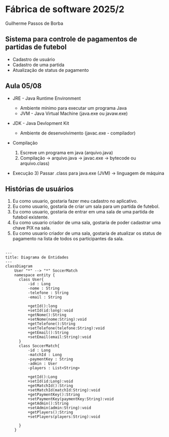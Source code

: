 # Fábrica de software 2025/2

Guilherme Passos de Borba

## Sistema para controle de pagamentos de partidas de futebol
  * Cadastro de usuário
  * Cadastro de uma partida
  * Atualização de status de pagamento


## Aula 05/08

- JRE - Java Runtime Environment
    - Ambiente mínimo para executar um programa Java
    - JVM - Java Virtual Machine (java.exe ou javaw.exe)

- JDK - Java Devlopment Kit
    - Ambiente de desenvolvimento (javac.exe - compilador)

- Compilação
  1) Escreve um programa em java (arquivo.java)
  2) Compilação -> arquivo.java -> javac.exe -> bytecode ou arquivo.class)
- Execução
  3) Passar .class para java.exe (JVM) -> linguagem de máquina


## Histórias de usuários

1) Eu como usuario, gostaria fazer meu cadastro no aplicativo.
2) Eu como usuario, gostaria de criar um sala para um partida de futebol.
3) Eu como usuario, gostaria de entrar em uma sala de uma partida de futebol existente.
4) Eu como usuario criador de uma sala, gostaria de poder cadastrar uma chave PIX na sala.
5) Eu como usuario criador de uma sala, gostaria de atualizar os status de pagamento na lista de todos os participantes da sala.

##

```mermaid
---
title: Diagrama de Entidades
---
classDiagram
    User "*" --> "*" SoccerMatch
    namespace entity {
      class User{
          -id : Long
          -nome : String
          -telefone : String
          -email : String

          +getId():long
          +setId(id:long):void
          +getNome():String
          +setNome(nome:String):void
          +getTelefone():String
          +setTelefone(telefone:String):void
          +getEmail():String
          +setEmail(email:String):void
      }
      class SoccerMatch{
          -id : Long
          -matchId : Long
          -paymentKey : String
          -admin : User
          -players : List<String>

          +getId():Long
          +setId(id:Long):void
          +getMatchId():String
          +setMatchId(matchId:String):void
          +getPaymentKey():String
          +setPaymentKey(paymentKey:String):void
          +getAdmin():String
          +setAdmin(admin:String):void
          +getPlayers():String
          +setPlayers(players:String):void

      }
    }
   

